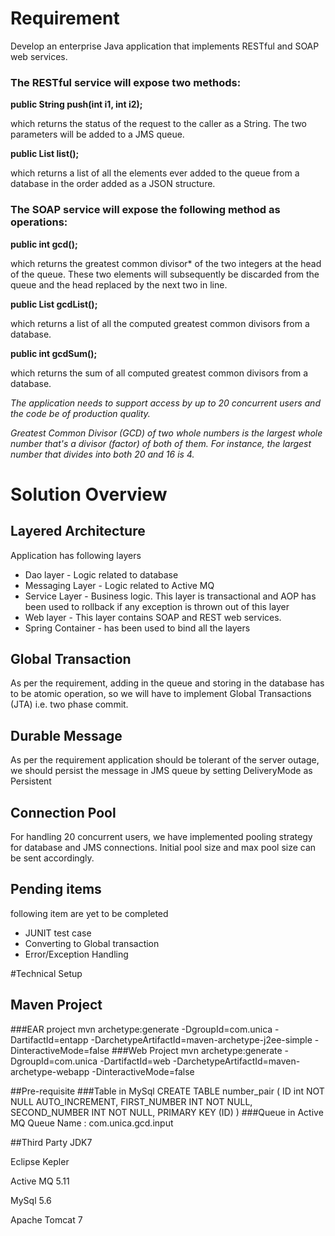 # Requirement
Develop an enterprise Java application that implements RESTful and SOAP web services.
### The RESTful service will expose two methods: 
**public String push(int i1, int i2);**

which returns the status of the request to the caller as a String. The two parameters will be added to a JMS queue.

**public List list();**

which returns a list of all the elements ever added to the queue from a database in the order added as a JSON structure.

### The SOAP service will expose the following method as operations: 

**public int gcd();**

which returns the greatest common divisor* of the two integers at the head of the queue. These two elements will subsequently be discarded from the queue and the head replaced by the next two in line. 

**public List gcdList();**

which returns a list of all the computed greatest common divisors from a database. 

**public int gcdSum();**

which returns the sum of all computed greatest common divisors from a database.

_The application needs to support access by up to 20 concurrent users and the code be of production quality._

_Greatest Common Divisor (GCD) of two whole numbers is the largest whole number that's a divisor (factor) of both of them. For instance, the largest number that divides into both 20 and 16 is 4._

# Solution Overview

## Layered Architecture
Application has following layers
* Dao layer - Logic related to database
* Messaging Layer - Logic related to Active MQ
* Service Layer - Business logic. This layer is transactional and AOP has been used to rollback if any exception is thrown out of this layer
* Web layer - This layer contains SOAP and REST web services.
* Spring Container - has been used to bind all the layers

## Global Transaction
As per the requirement, adding in the queue and storing in the database has to be atomic operation, so we will have to implement Global Transactions (JTA) i.e. two phase commit.

## Durable Message
As per the requirement application should be tolerant of the server outage, we should persist the message in JMS queue by setting DeliveryMode as Persistent

## Connection Pool
For handling 20 concurrent users, we have implemented pooling strategy for database and JMS connections. Initial pool size and max pool size can be sent accordingly.

## Pending items
following item are yet to be completed
* JUNIT test case
* Converting to Global transaction
* Error/Exception Handling

#Technical Setup
## Maven Project
###EAR project 
mvn archetype:generate -DgroupId=com.unica -DartifactId=entapp -DarchetypeArtifactId=maven-archetype-j2ee-simple -DinteractiveMode=false
###Web Project 
mvn archetype:generate -DgroupId=com.unica -DartifactId=web -DarchetypeArtifactId=maven-archetype-webapp -DinteractiveMode=false

##Pre-requisite
###Table in MySql
CREATE TABLE number_pair ( ID int NOT NULL AUTO_INCREMENT, FIRST_NUMBER INT NOT NULL, SECOND_NUMBER INT NOT NULL, PRIMARY KEY (ID) )
###Queue in Active MQ 
Queue Name : com.unica.gcd.input

##Third Party
JDK7

Eclipse Kepler

Active MQ 5.11

MySql 5.6

Apache Tomcat 7


